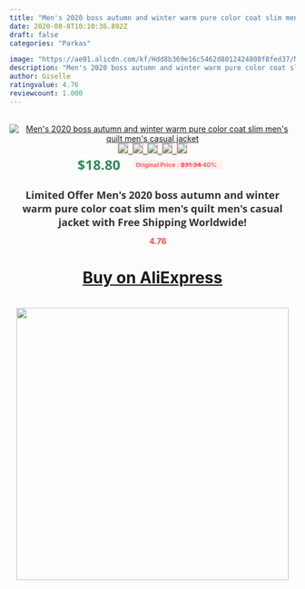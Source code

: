 ```yaml
---
title: "Men's 2020 boss autumn and winter warm pure color coat slim men's quilt men's casual jacket"
date: 2020-08-8T10:10:36.892Z
draft: false
categories: "Parkas"

image: "https://ae01.alicdn.com/kf/Hdd8b369e16c5462d8012424808f8fed37/Men-s-2020-boss-autumn-and-winter-warm-pure-color-coat-slim-men-s-quilt-men.jpg"
description: "Men's 2020 boss autumn and winter warm pure color coat slim men's quilt men's casual jacket"
author: Giselle
ratingvalue: 4.76
reviewcount: 1.000
---
```

<br>
<div style="text-align: center;">
<a href="https://s.click.aliexpress.com/e/_A6QtvT" target="_blank" rel="nofollow noopener noreferrer"><img alt="Men's 2020 boss autumn and winter warm pure color coat slim men's quilt men's casual jacket" class="magnifier-image" src="https://ae01.alicdn.com/kf/Hdd8b369e16c5462d8012424808f8fed37/Men-s-2020-boss-autumn-and-winter-warm-pure-color-coat-slim-men-s-quilt-men.jpg_640x640.jpg">
<br>
<img style="border:1px solid salmon" src="https://ae01.alicdn.com/kf/Hdd8b369e16c5462d8012424808f8fed37/Men-s-2020-boss-autumn-and-winter-warm-pure-color-coat-slim-men-s-quilt-men.jpg_120x120.jpg">&nbsp;&nbsp;<img style="border:1px solid salmon" src="https://ae01.alicdn.com/kf/H76a3f0d6682b4f9db4a9e21f0dead960N/Men-s-2020-boss-autumn-and-winter-warm-pure-color-coat-slim-men-s-quilt-men.jpg_120x120.jpg">&nbsp;&nbsp;<img style="border:1px solid salmon" src="https://ae01.alicdn.com/kf/H373523388f3e4d93a51c81f0776d2a38k/Men-s-2020-boss-autumn-and-winter-warm-pure-color-coat-slim-men-s-quilt-men.jpg_120x120.jpg">&nbsp;&nbsp;<img style="border:1px solid salmon" src="https://ae01.alicdn.com/kf/H506af8396e0d44818632699b580e4ed9z/Men-s-2020-boss-autumn-and-winter-warm-pure-color-coat-slim-men-s-quilt-men.jpg_120x120.jpg">&nbsp;&nbsp;<img style="border:1px solid salmon" src="https://ae01.alicdn.com/kf/Hde20fca5b087425697da5ad8135045b4b/Men-s-2020-boss-autumn-and-winter-warm-pure-color-coat-slim-men-s-quilt-men.jpg_120x120.jpg"></a></div><br0>
<div style="text-align: center;"><span style="background-color: white; border: 0px; box-sizing: border-box; color: seagreen; display: inline-block; font-family: &quot;open sans&quot; , &quot;arial&quot; , &quot;helvetica&quot; , sans-serif , &quot;heiti&quot;; font-size: 24px; font-stretch: inherit; font-weight: 700; line-height: inherit; margin: 0px 10px 0px 0px; padding: 0px; vertical-align: middle;">$18.80 </span>
<span style="background: rgb(255 , 241 , 241); border-radius: 3px; border: 0px; box-sizing: border-box; color: #ff4747; display: inline-block; font-family: inherit; font-size: 12px; font-stretch: inherit; font-style: inherit; font-variant: inherit; font-weight: 600; line-height: inherit; margin: 0px; padding: 2px 5px; transform: scale(0.9); vertical-align: middle;">Original Price : <b style="text-decoration: line-through;">$31.34 </b> 40%&nbsp;&nbsp;</span></div>
<h1 style="color: #333333; display: inline-block; font-family: &quot;open sans&quot; , &quot;arial&quot; , &quot;helvetica&quot; , sans-serif , &quot;heiti&quot;; font-size: 18px; font-stretch: inherit; font-weight: 700; text-align: center;">Limited Offer Men's 2020 boss autumn and winter warm pure color coat slim men's quilt men's casual jacket with Free Shipping Worldwide!</h1>
<div style="color: #ff4747; text-align: center;">
<img src="https://4.bp.blogspot.com/-M0ZcTcb-5uY/XleCXlxnR4I/AAAAAAAAAEc/OrjgMkXV1oMQFaCRZj5HQwOCBcu3w1FegCPcBGAYYCw/s1600/star.png" style="height: 15px;">&nbsp;<b>4.76</b></div>
<div class="button_cont" align="center"><a class="buynow_a" href="https://s.click.aliexpress.com/e/_A6QtvT" target="_blank" rel="nofollow noopener noreferrer"><H1>Buy on AliExpress</H1></a></div><br>
<div class="separator" style="clear: both; text-align: center;">
<img src="https://lh3.googleusercontent.com/-pTy5HemUv9M/XlePHvY0dAI/AAAAAAAAAE4/0nX5iRUoIWY8eMW9Dpxeirr157OZliDIgCLcBGAsYHQ/s1600/badge.gif" width="480">
</div>
